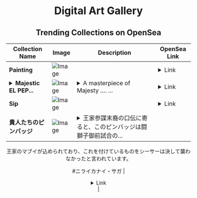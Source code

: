 <div align="center">

# Digital Art Gallery

## Trending Collections on OpenSea

| Collection Name                       | Image                                                                                     | Description                       | OpenSea Link                                                                                          |
|---------------------------------------|-------------------------------------------------------------------------------------------|-----------------------------------|--------------------------------------------------------------------------------------------------------|
| **Painting** | ![Image](https://i.seadn.io/s/raw/files/51a5bf7df716f3d45385e6866fac1c66.png?w=500&auto=format?w=200&auto=format) |  | <details><summary>Link</summary>[Painting](https://opensea.io/collection/painting-329)</details> |
| **<details><summary>Majestic EL PEP...</summary>Majestic EL PEPE</details>** | ![Image](https://i.seadn.io/s/raw/files/be31184406ce420a96ac03c8dc169dfb.jpg?w=500&auto=format?w=200&auto=format) | <details><summary>A masterpiece of Majesty .... ...</summary>A masterpiece of Majesty .... " EL PEPE"</details> | <details><summary>Link</summary>[Majestic EL PEPE](https://opensea.io/collection/majestic-el-pepe)</details> |
| **Sip** | ![Image](https://i.seadn.io/s/raw/files/a68cab2e6508839308afe668232bebbf.jpg?w=500&auto=format?w=200&auto=format) |  | <details><summary>Link</summary>[Sip](https://opensea.io/collection/sip-13)</details> |
| **貴人たちのピンバッジ** | ![Image](https://i.seadn.io/s/raw/files/7401bc88661d799a1636c0123cd06144.jpg?w=500&auto=format?w=200&auto=format) | <details><summary>王家参謀末裔の口伝に寄ると、このピンバッジは闘獅子御前試合の...</summary>王家参謀末裔の口伝に寄ると、このピンバッジは闘獅子御前試合の観覧者に配られた物だとの事。
王家のマブイが込められており、これを付けているものをシーサーは決して襲わなかったと言われています。

#ニライカナイ・サガ</details> | <details><summary>Link</summary>[貴人たちのピンバッジ](https://opensea.io/collection/gui-ren-tachinopinbatsuzi)</details> |

</div>